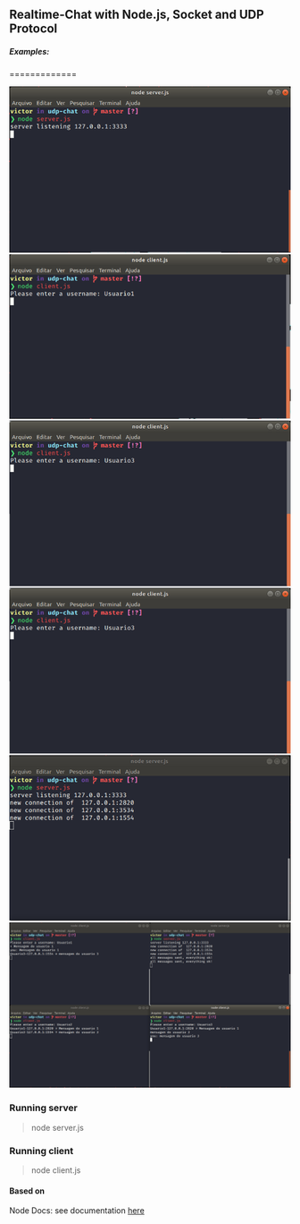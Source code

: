 ## Realtime-Chat with Node.js, Socket and UDP Protocol

##### Examples:

=============

![> Server starting:](./assets/serverstart.png)
![> Clients connections:](./assets/user1connection.png)
![](./assets/user3connection.png)
![](./assets/user3connection.png)
![](./assets/serverlogconnections.png)
![> Chat:](./assets/messagesexample.png)

### Running server

> node server.js

### Running client

> node client.js

#### Based on

Node Docs: see documentation [here](https://nodejs.org/api/dgram.html)
